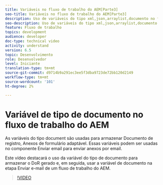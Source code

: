 ```yaml
---
title: Variáveis no fluxo de trabalho do AEM[Parte3]
seo-title: Variáveis no fluxo de trabalho do AEM[Parte3]
description: Uso de variáveis do tipo xml,json,arraylist,documento no fluxo de trabalho do aem
seo-description: Uso de variáveis do tipo xml,json,arraylist,documento no fluxo de trabalho do aem
feature: Fluxo de trabalho
topics: development
audience: developer
doc-type: technical video
activity: understand
version: 6.5
topic: Desenvolvimento
role: Desenvolvedor
level: Iniciante
translation-type: tm+mt
source-git-commit: d9714b9a291ec3ee5f3dba9723de72bb120d2149
workflow-type: tm+mt
source-wordcount: '101'
ht-degree: 2%

---
```


# Variável de tipo de documento no fluxo de trabalho do AEM


As variáveis do tipo document são usadas para armazenar Documento de registro, Anexos de formulário adaptável. Essas variáveis podem ser usadas no componente Enviar email para enviar anexos por email.

Este vídeo destacará o uso da variável do tipo de documento para armazenar o DoR gerado e, em seguida, usar a variável de documento na etapa Enviar e-mail de um fluxo de trabalho do AEM.

>[!VIDEO](https://video.tv.adobe.com/v/26452)
